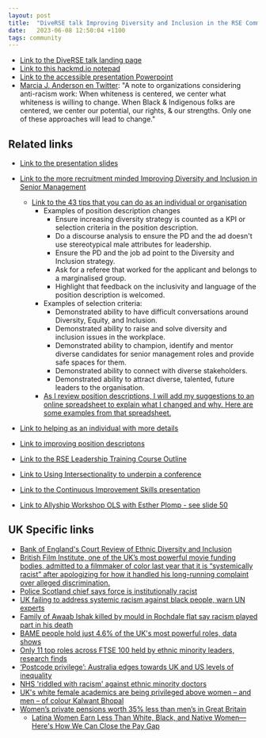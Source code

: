 ```yaml
---
layout: post
title:  "DiveRSE talk Improving Diversity and Inclusion in the RSE Community 8th June 2023"
date:   2023-06-08 12:50:04 +1100
tags: community
---
```



* [Link to the DiveRSE talk landing page](https://diverse-rse.github.io/events/2023-06-08)
* [Link to this hackmd.io notepad](https://hackmd.io/@nsuDQSQzSSmnu6IZ_MyLew/BkC4em1w2)
* [Link to the accessible presentation Powerpoint](https://figshare.com/ndownloader/files/41092457)
* [Marcia J. Anderson en Twitter](https://twitter.com/MarciaJAnderson/status/1285570981101264897): "A note to organizations considering anti-racism work: When whiteness is centered, we center what whiteness is willing to change. When Black &amp; Indigenous folks are centered, we center our potential, our rights, &amp; our strengths. Only one of these approaches will lead to change."


## Related links


* [Link to the presentation slides](https://figshare.com/articles/presentation/Improving_Diversity_and_Inclusion_in_the_RSE_Community/22214551)
* [Link to the more recruitment minded Improving Diversity and Inclusion in Senior Management](https://figshare.com/articles/presentation/Improving_Diversity_and_Inclusion_in_Senior_Leadership_A_workshop_to_help_recruit_diverse_senior_leaders/14315846)
  * [Link to the 43 tips that you can do as an individual or organisation](https://www.practicaldiversity.org/accessible/2022-02_Diversity_in_Leadership/#how_to_help)
    * Examples of position description changes
      * Ensure increasing diversity strategy is counted as a KPI or selection criteria in the position description.	
      * Do a discourse analysis to ensure the PD and the ad doesn't use stereotypical male attributes for leadership.	
      * Ensure the PD and the job ad point to the Diversity and Inclusion strategy.	
      * Ask for a referee that worked for the applicant and belongs to a marginalised group.	
      * Highlight that feedback on the inclusivity and language of the position description is welcomed.
    * Examples of selection criteria:
      * Demonstrated ability to have difficult conversations around Diversity, Equity, and Inclusion.
      * Demonstrated ability to raise and solve diversity and inclusion issues in the workplace.	
      * Demonstrated ability to champion, identify and mentor diverse candidates for senior management roles and provide safe spaces for them.	
      * Demonstrated ability to connect with diverse stakeholders.	
      * Demonstrated ability to attract diverse, talented, future leaders to the organisation.
    * [As I review position descriptions, I will add my suggestions to an online spreadsheet to explain what I changed and why. Here are some examples from that spreadsheet.](https://docs.google.com/spreadsheets/d/1ChklYRZ8psvAPgPQB2VcTdezU9iNX5U0ojVKjdMLohE/edit?usp=sharing)
* [Link to helping as an individual with more details](https://www.practicaldiversity.org/2023/04/29/helping-intersectionally-marginalised-people-as-an-individual/)
* [Link to improving position descriptons](https://www.practicaldiversity.org/2022/06/04/recent-position-descriptions-that-have-been-improved-for-diversity-equity-and-inclusion/)
  
* [Link to the RSE Leadership Training Course Outline](https://www.practicaldiversity.org/research-software-engineer-leadership-course/)
* [Link to Using Intersectionality to underpin a conference](https://www.practicaldiversity.org/2022/12/23/using-intersectionality-to-underpin-a-conference/)
* [Link to the Continuous Improvement Skills presentation](https://figshare.com/articles/presentation/Future-Proofing_your_Workforce_while_Navigating_Organizational_Change/16725757)
* [Link to Allyship Workshop OLS with Esther Plomp - see slide 50](https://docs.google.com/presentation/d/18hSC6Xg1mIRFQzzKHVzZoFTIhf72t9da/edit?usp=sharing&ouid=102668320581909915672&rtpof=true&sd=true)


## UK Specific links

* [Bank of England's Court Review of Ethnic Diversity and Inclusion](https://www.bankofengland.co.uk/report/2021/court-review-of-ethnic-diversity-and-inclusion)
* [British Film Institute, one of the UK’s most powerful movie funding bodies, admitted to a filmmaker of color last year that it is “systemically racist” after apologizing for how it handled his long-running complaint over alleged discrimination.](https://deadline.com/2023/03/bfi-systemic-racism-leaving-neverland-faisal-a-qureshi-complaint-1235306755/) 
* [Police Scotland chief says force is institutionally racist](https://www.bbc.com/news/uk-scotland-65706748)
* [UK failing to address systemic racism against black people, warn UN experts](https://www.theguardian.com/world/2023/jan/27/uk-government-failing-to-address-systemic-racism-against-black-people-un-working-group-of-experts-on-people-of-african-descent)
* [Family of Awaab Ishak killed by mould in Rochdale flat say racism played part in his death](https://news.sky.com/story/two-year-old-boy-died-as-a-result-of-mould-infested-flat-unfit-for-human-habitation-12747927)
* [BAME people hold just 4.6% of the UK's most powerful roles, data shows](https://news.sky.com/story/bame-people-hold-just-4-6-of-the-uks-most-powerful-roles-data-shows-12033268)
* [Only 11 top roles across FTSE 100 held by ethnic minority leaders, research finds](https://www.peoplemanagement.co.uk/article/1743111/only-11-top-roles-ftse-100-held-ethnic-minority-leaders-research-finds)
* [‘Postcode privilege’: Australia edges towards UK and US levels of inequality](https://www.smh.com.au/national/postcode-privilege-australia-edges-towards-uk-and-us-levels-of-inequality-20211208-p59fpy.html)
* [NHS 'riddled with racism' against ethnic minority doctors](https://www.bbc.com/news/uk-60208523)
* [UK's white female academics are being privileged above women – and men – of colour Kalwant Bhopal](https://www.theguardian.com/education/2020/jul/28/uks-white-female-academics-are-being-privileged-above-women-and-men-of-colour)
* [Women’s private pensions worth 35% less than men’s in Great Britain](https://amp.theguardian.com/business/2023/jun/05/womens-private-pensions-gap-worth-less-than-mens-great-britain)
  * [Latina Women Earn Less Than White, Black, and Native Women—Here's How We Can Close the Pay Gap](https://www.realsimple.com/work-life/money/latina-women-pay-gap) 